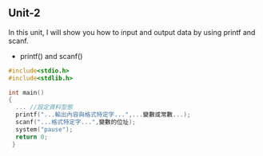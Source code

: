 ## Unit-2
In this unit, I will show you how to input and output data by using printf and scanf.
 * printf() and scanf()
```C
#include<stdio.h>
#include<stdlib.h>

int main()
{
  ... //設定資料型態
  printf("...輸出內容與格式特定字...",...變數或常數...);
  scanf("...格式特定字...",變數的位址);
  system("pause");
  return 0;
 }
```
